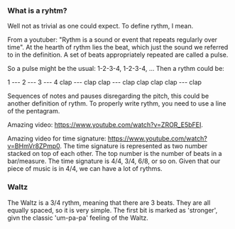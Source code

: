 
### What is a ryhtm?

Well not as trivial as one could expect. 
To define rythm, I mean.

From a youtuber: "Rythm is a sound or event that repeats regularly over time".
At the hearth of rythm lies the beat, which just the sound we referred to in the definition.
A set of beats appropriately repeated are called a pulse.

So a pulse might be the usual: 1-2-3-4, 1-2-3-4, ...
Then a rythm could be: 

1    ---     2     ---          3          ---  4
clap --- clap clap --- clap clap clap clap --- clap

Sequences of notes and pauses disregarding the pitch, this could be another definition of rythm.
To properly write rythm, you need to use a line of the pentagram.

Amazing video: https://www.youtube.com/watch?v=ZROR_E5bFEI.


Amazing video for time signature: https://www.youtube.com/watch?v=BHmVr8ZPmp0.
The time signature is represented as two number stacked on top of each other.
The top number is the number of beats in a bar/measure. 
The time signature is 4/4, 3/4, 6/8, or so on.
Given that our piece of music is in 4/4, we can have a lot of rythms.


### Waltz

The Waltz is a 3/4 rythm, meaning that there are 3 beats.
They are all equally spaced, so it is very simple.
The first bit is marked as 'stronger', givn the classic 'um-pa-pa' feeling of the Waltz.